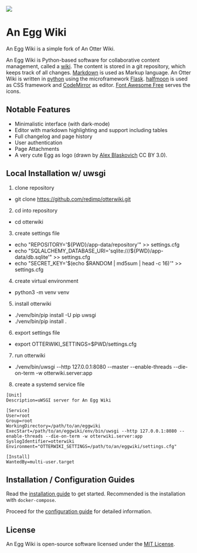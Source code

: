 ![](screenshot.png)

# An Egg Wiki

An Egg Wiki is a simple fork of An Otter Wiki.

An Egg Wiki is Python-based software for collaborative content
management, called a [wiki](https://en.wikipedia.org/wiki/Wiki). The
content is stored in a git repository, which keeps track of all changes.
[Markdown](https://daringfireball.net/projects/markdown) is used as
Markup language. An Otter Wiki is written in [python](https://www.python.org/)
using the microframework [Flask](http://flask.pocoo.org/).
[halfmoon](https://www.gethalfmoon.com) is used as CSS framework
and [CodeMirror](https://codemirror.net/) as editor.
[Font Awesome Free](https://fontawesome.com/license/free) serves the icons.

## Notable Features

- Minimalistic interface (with dark-mode)
- Editor with markdown highlighting and support including tables
- Full changelog and page history
- User authentication
- Page Attachments
- A very cute Egg as logo (drawn by [Alex Blaskovich](https://ablask3.wixsite.com/my-site) CC BY 3.0).

## Local Installation w/ uwsgi
1. clone repository
- git clone https://github.com/redimp/otterwiki.git

2. cd into repository
- cd otterwiki

3. create settings file
- echo "REPOSITORY='${PWD}/app-data/repository'" >> settings.cfg
- echo "SQLALCHEMY_DATABASE_URI='sqlite:///${PWD}/app-data/db.sqlite'" >> settings.cfg
- echo "SECRET_KEY='$(echo $RANDOM | md5sum | head -c 16)'" >> settings.cfg

4. create virtual environment
- python3 -m venv venv

5. install otterwiki
- ./venv/bin/pip install -U pip uwsgi
- ./venv/bin/pip install .

6. export settings file
- export OTTERWIKI_SETTINGS=$PWD/settings.cfg

7. run otterwiki
- ./venv/bin/uwsgi --http 127.0.0.1:8080 --master --enable-threads --die-on-term -w otterwiki.server:app

8. create a systemd service file
```
[Unit]
Description=uWSGI server for An Egg Wiki

[Service]
User=root
Group=root
WorkingDirectory=/path/to/an/eggwiki
ExecStart=/path/to/an/eggwiki/env/bin/uwsgi --http 127.0.0.1:8080 --enable-threads --die-on-term -w otterwiki.server:app
SyslogIdentifier=otterwiki
Environment="OTTERWIKI_SETTINGS=/path/to/an/eggwiki/settings.cfg"

[Install]
WantedBy=multi-user.target
```


## Installation / Configuration Guides

Read the [installation guide](https://otterwiki.com/Installation) to get
started. Recommended is the installation with `docker-compose`.

Proceed for the [configuration guide](https://otterwiki.com/Configuration) for
detailed information.

## License

An Egg Wiki is open-source software licensed under the [MIT License](https://github.com/redimp/otterwiki/blob/main/LICENSE).

[modeline]: # ( vim: set fenc=utf-8 spell spl=en sts=4 et tw=72: )
